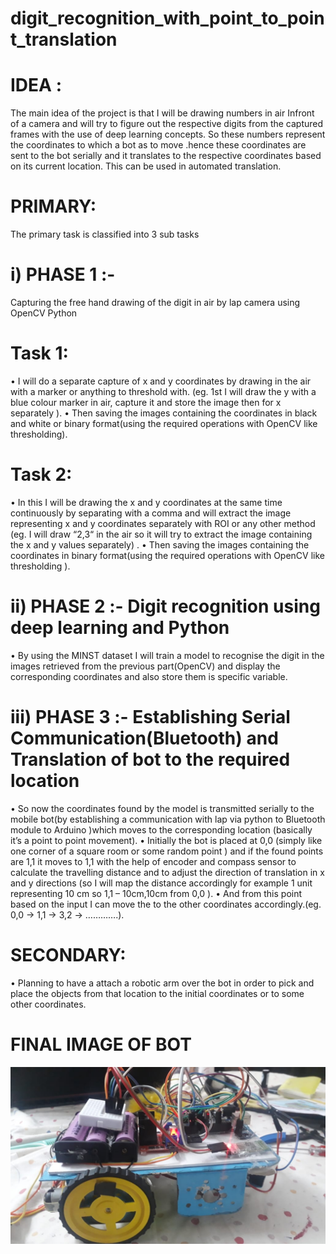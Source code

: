 # digit_recognition_with_point_to_point_translation


# IDEA :

   The main idea of the project is that I will be drawing numbers in air Infront of a camera and will try to figure out the respective digits from the captured frames with the use of deep learning concepts. So these numbers represent the coordinates to which a bot as to move .hence these coordinates are sent to the bot serially and it translates to the respective coordinates based on its current location.
This can be used in automated translation.

# PRIMARY:
   The primary task is classified into 3 sub tasks
# i) PHASE 1 :-
   Capturing the free hand drawing of the digit in air by lap camera using OpenCV Python
# Task 1:
• I will do a separate capture of x and y coordinates by drawing in the air with a marker or anything to threshold with. (eg. 1st I will draw the y with a blue colour marker in air, capture it and store the image then for x separately ).
• Then saving the images containing the coordinates in black and white or binary format(using the required operations with OpenCV like thresholding).
# Task 2:
• In this I will be drawing the x and y coordinates at the same time continuously by separating with a comma and will extract the image representing x and y coordinates separately with ROI or any other method (eg. I will draw “2,3“ in the air so it will try to extract the image containing the x and y values separately) .
• Then saving the images containing the coordinates in binary format(using the required operations with OpenCV like thresholding ).
# ii) PHASE 2 :- Digit recognition using deep learning and Python
• By using the MINST dataset I will train a model to recognise the digit in the images retrieved from the previous part(OpenCV) and display the corresponding coordinates and also store them is specific variable.
# iii) PHASE 3 :- Establishing Serial Communication(Bluetooth) and Translation of bot to the required location
• So now the coordinates found by the model is transmitted serially to the mobile bot(by establishing a communication with lap via python to Bluetooth module to Arduino )which moves to the corresponding location (basically it’s a point to point movement).
• Initially the bot is placed at 0,0 (simply like one corner of a square room or some random point ) and if the found points are 1,1 it moves to 1,1 with the help of encoder and compass sensor to calculate the travelling distance and to adjust the direction of translation in x and y directions (so I will map the distance accordingly for example 1 unit representing 10 cm so 1,1 – 10cm,10cm from 0,0 ).
• And from this point based on the input I can move the to the other coordinates accordingly.(eg. 0,0 → 1,1 → 3,2 → ………….).
# SECONDARY:
• Planning to have a attach a robotic arm over the bot in order to pick and place the objects from that location to the initial coordinates or to some other coordinates.

# FINAL IMAGE OF BOT

![](bot%20images/side.jpeg)
